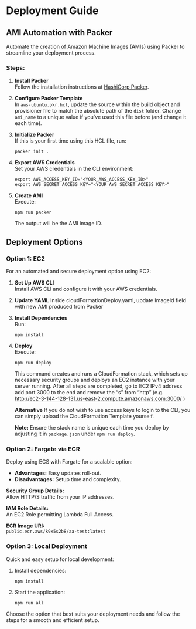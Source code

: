 # Deployment Guide

## AMI Automation with Packer

Automate the creation of Amazon Machine Images (AMIs) using Packer to streamline your deployment process.

### Steps:

1. **Install Packer**  
   Follow the installation instructions at [HashiCorp Packer](https://developer.hashicorp.com/packer/tutorials/aws-get-started/get-started-install-cli).

2. **Configure Packer Template**  
   In `aws-ubuntu.pkr.hcl`, update the source within the build object and provisioner file to match the absolute path of the `dist` folder. Change `ami_name` to a unique value if you've used this file before (and change it each time).

3. **Initialize Packer**  
   If this is your first time using this HCL file, run:

   ```
   packer init .
   ```

4. **Export AWS Credentials**  
   Set your AWS credentials in the CLI environment:

   ```
   export AWS_ACCESS_KEY_ID="<YOUR_AWS_ACCESS_KEY_ID>"
   export AWS_SECRET_ACCESS_KEY="<YOUR_AWS_SECRET_ACCESS_KEY>"
   ```

5. **Create AMI**  
   Execute:
   ```
   npm run packer
   ```
   The output will be the AMI image ID.

## Deployment Options

### Option 1: EC2

For an automated and secure deployment option using EC2:

1. **Set Up AWS CLI**  
   Install AWS CLI and configure it with your AWS credentials.

2. **Update YAML**
   Inside cloudFormationDeploy.yaml, update ImageId field with new AMI produced from Packer

3. **Install Dependencies**  
   Run:

   ```
   npm install
   ```

4. **Deploy**  
   Execute:

   ```
   npm run deploy
   ```

   This command creates and runs a CloudFormation stack, which sets up necessary security groups and deploys an EC2 instance with your server running. After all steps are completed, go to EC2 IPv4 address add port 3000 to the end and remove the “s” from “http” (e.g. http://ec2-3-144-128-131.us-east-2.compute.amazonaws.com:3000/ )

   **Alternative**
   If you do not wish to use access keys to login to the CLI, you can simply upload the CloudFormation Template yourself.

   **Note:** Ensure the stack name is unique each time you deploy by adjusting it in `package.json` under `npm run deploy`.

### Option 2: Fargate via ECR

Deploy using ECS with Fargate for a scalable option:

- **Advantages:** Easy updates roll-out.
- **Disadvantages:** Setup time and complexity.

**Security Group Details:**  
Allow HTTP/S traffic from your IP addresses.

**IAM Role Details:**  
An EC2 Role permitting Lambda Full Access.

**ECR Image URI:**  
`public.ecr.aws/k9x5s2b8/aa-test:latest`

### Option 3: Local Deployment

Quick and easy setup for local development:

1. Install dependencies:
   ```
   npm install
   ```
2. Start the application:
   ```
   npm run all
   ```

Choose the option that best suits your deployment needs and follow the steps for a smooth and efficient setup.
